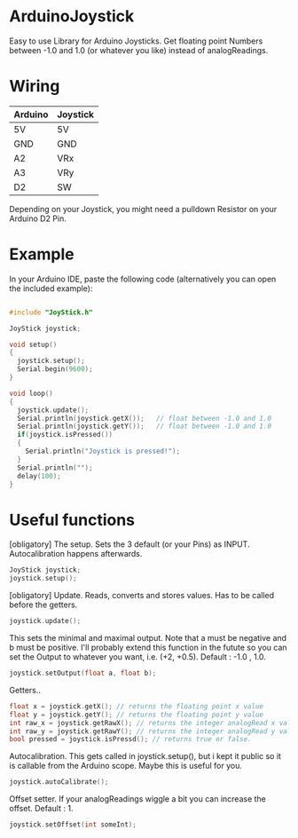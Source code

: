 # ArduinoJoystick
Easy to use Library for Arduino Joysticks.
Get floating point Numbers between -1.0 and 1.0 (or whatever you like) instead of analogReadings. 

# Wiring
 
 
 |Arduino|         Joystick|
 |----------|--------------|
 |5V        |      5V |
 |GND       |      GND |
 | A2        |      VRx |
 | A3        |      VRy |
 | D2        |      SW |
  
 Depending on your Joystick, you might need a pulldown Resistor on your Arduino D2 Pin.
 
 # Example
 In your Arduino IDE, paste the following code (alternatively you can open the included example):
 ```cpp
 
 #include "JoyStick.h"
 
 JoyStick joystick;
 
 void setup()
 {
   joystick.setup();
   Serial.begin(9600);
 }
 
 void loop()
 {
   joystick.update();
   Serial.println(joystick.getX());   // float between -1.0 and 1.0
   Serial.println(joystick.getY());   // float between -1.0 and 1.0
   if(joystick.isPressed())
   {
     Serial.println("Joystick is pressed!");
   }
   Serial.println("");
   delay(100);
 }
 
 ```

# Useful functions

[obligatory] The setup. Sets the 3 default (or your Pins) as INPUT. Autocalibration happens afterwards.
```cpp
JoyStick joystick;
joystick.setup();
```

[obligatory] Update. Reads, converts and stores values. Has to be called before the getters.
```cpp
joystick.update();
```



This sets the minimal and maximal output. Note that a must be negative and b must be positive. I'll probably extend this function in the futute so you can set the Output to whatever you want, i.e. (+2, +0.5).
Default : -1.0 , 1.0.

```cpp
joystick.setOutput(float a, float b);
```


Getters..

```c
float x = joystick.getX(); // returns the floating point x value
float y = joystick.getY(); // returns the floating point y value
int raw_x = joystick.getRawX(); // returns the integer analogRead x value
int raw_y = joystick.getRawY(); // returns the integer analogRead y value
bool pressed = joystick.isPressd(); // returns true or false. 
```

Autocalibration. This gets called in joystick.setup(), but i kept it public so it is callable from the Arduino scope. Maybe this is useful for you. 

```cpp
joystick.autoCalibrate();
```

Offset setter. If your analogReadings wiggle a bit you can increase the offset. 
Default : 1.

```cpp
joystick.setOffset(int someInt);

